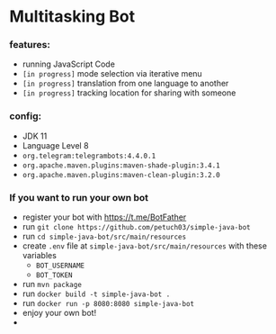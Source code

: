 # Multitasking Bot

### features:

- running JavaScript Code
- `[in progress]` mode selection via iterative menu
- `[in progress]` translation from one language to another
- `[in progress]` tracking location for sharing with someone


### config:

- JDK 11
- Language Level 8
- `org.telegram:telegrambots:4.4.0.1`
- `org.apache.maven.plugins:maven-shade-plugin:3.4.1`
- `org.apache.maven.plugins:maven-clean-plugin:3.2.0`

### If you want to run your own bot

- register your bot with https://t.me/BotFather
- run `git clone https://github.com/petuch03/simple-java-bot`
- run `cd simple-java-bot/src/main/resources`
- create `.env` file at `simple-java-bot/src/main/resources` with these variables
  - `BOT_USERNAME`
  - `BOT_TOKEN` 
- run `mvn package`
- run `docker build -t simple-java-bot .`
- run `docker run -p 8080:8080 simple-java-bot`
- enjoy your own bot!
- 
